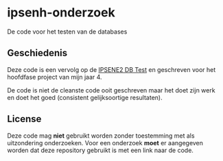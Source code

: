 # ipsenh-onderzoek
De code voor het testen van de databases


## Geschiedenis
Deze code is een vervolg op de [IPSENE2 DB Test](https://github.com/abcdan/ipsene2-db-test/) en geschreven voor het hoofdfase project van mijn jaar 4.

De code is niet de cleanste code ooit geschreven maar het doet zijn werk en doet het goed (consistent gelijksoortige resultaten).

## License
Deze code mag **niet** gebruikt worden zonder toestemming met als uitzondering onderzoeken. Voor een onderzoek **moet** er aangegeven worden dat deze repository gebruikt is met een link naar de code.
